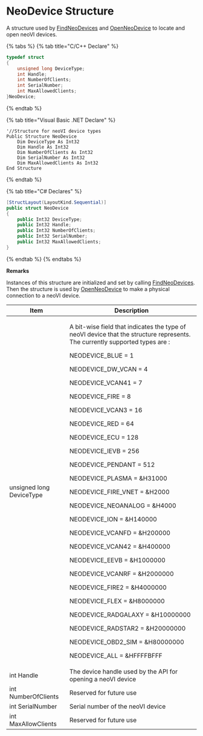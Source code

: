 # NeoDevice Structure

A structure used by [FindNeoDevices](../../deprecated-functions-overview-intrepidcs-api/findneodevices-method-intrepidcs-api.md) and [OpenNeoDevice](../../basic-functions-overview-intrepidcs-api/openneodevice-method-intrepidcs-api.md) to locate and open neoVI devices.

{% tabs %}
{% tab title="C/C++ Declare" %}
```cpp
typedef struct
{
    unsigned long DeviceType;
    int Handle;
    int NumberOfClients;
    int SerialNumber;
    int MaxAllowedClients;
}NeoDevice;
```
{% endtab %}

{% tab title="Visual Basic .NET Declare" %}
```vbnet
'//Structure for neoVI device types
Public Structure NeoDevice
    Dim DeviceType As Int32
    Dim Handle As Int32
    Dim NumberOfClients As Int32
    Dim SerialNumber As Int32
    Dim MaxAllowedClients As Int32
End Structure
```
{% endtab %}

{% tab title="C# Declares" %}
```csharp
[StructLayout(LayoutKind.Sequential)]
public struct NeoDevice
{
    public Int32 DeviceType;
    public Int32 Handle;
    public Int32 NumberOfClients;
    public Int32 SerialNumber;
    public Int32 MaxAllowedClients;
}
```
{% endtab %}
{% endtabs %}

**Remarks**

Instances of this structure are initialized and set by calling [FindNeoDevices](../../deprecated-functions-overview-intrepidcs-api/findneodevices-method-intrepidcs-api.md). Then the structure is used by [OpenNeoDevice](../../basic-functions-overview-intrepidcs-api/openneodevice-method-intrepidcs-api.md) to make a physical connection to a neoVI device.

| Item                     | Description                                                                                                                                                                                                                                                                                                                                                                                                                                                                                                                                                                                                                                                                                                                                                                                                                                                                                                                                                   |
| ------------------------ | ------------------------------------------------------------------------------------------------------------------------------------------------------------------------------------------------------------------------------------------------------------------------------------------------------------------------------------------------------------------------------------------------------------------------------------------------------------------------------------------------------------------------------------------------------------------------------------------------------------------------------------------------------------------------------------------------------------------------------------------------------------------------------------------------------------------------------------------------------------------------------------------------------------------------------------------------------------- |
| unsigned long DeviceType | <p>A bit-wise field that indicates the type of neoVI device that the structure represents. The currently supported types are :</p><p>NEODEVICE_BLUE = 1</p><p>NEODEVICE_DW_VCAN = 4</p><p>NEODEVICE_VCAN41 = 7</p><p>NEODEVICE_FIRE = 8</p><p>NEODEVICE_VCAN3 = 16</p><p>NEODEVICE_RED = 64</p><p>NEODEVICE_ECU = 128</p><p>NEODEVICE_IEVB = 256</p><p>NEODEVICE_PENDANT = 512</p><p>NEODEVICE_PLASMA = &#x26;H31000</p><p>NEODEVICE_FIRE_VNET = &#x26;H2000</p><p>NEODEVICE_NEOANALOG = &#x26;H4000</p><p>NEODEVICE_ION = &#x26;H140000</p><p>NEODEVICE_VCANFD = &#x26;H200000</p><p>NEODEVICE_VCAN42 = &#x26;H400000</p><p>NEODEVICE_EEVB = &#x26;H1000000</p><p>NEODEVICE_VCANRF = &#x26;H2000000</p><p>NEODEVICE_FIRE2 = &#x26;H4000000</p><p>NEODEVICE_FLEX = &#x26;H8000000</p><p>NEODEVICE_RADGALAXY = &#x26;H10000000</p><p>NEODEVICE_RADSTAR2 = &#x26;H20000000</p><p>NEODEVICE_OBD2_SIM = &#x26;H80000000</p><p>NEODEVICE_ALL = &#x26;HFFFFBFFF</p> |
| int Handle               | The device handle used by the API for opening a neoVI device                                                                                                                                                                                                                                                                                                                                                                                                                                                                                                                                                                                                                                                                                                                                                                                                                                                                                                  |
| int NumberOfClients      | Reserved for future use                                                                                                                                                                                                                                                                                                                                                                                                                                                                                                                                                                                                                                                                                                                                                                                                                                                                                                                                       |
| int SerialNumber         | Serial number of the neoVI device                                                                                                                                                                                                                                                                                                                                                                                                                                                                                                                                                                                                                                                                                                                                                                                                                                                                                                                             |
| int MaxAllowClients      | Reserved for future use                                                                                                                                                                                                                                                                                                                                                                                                                                                                                                                                                                                                                                                                                                                                                                                                                                                                                                                                       |

